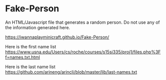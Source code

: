 # Fake-Person
An HTML/Javascript file that generates a random person. Do not use any of the information generated here.

https://iwannaplayminicraft.github.io/Fake-Person/

Here is the first name list
https://www.usna.edu/Users/cs/roche/courses/s15si335/proj1/files.php%3Ff=names.txt.html

Here is the last name list
https://github.com/arineng/arincli/blob/master/lib/last-names.txt
